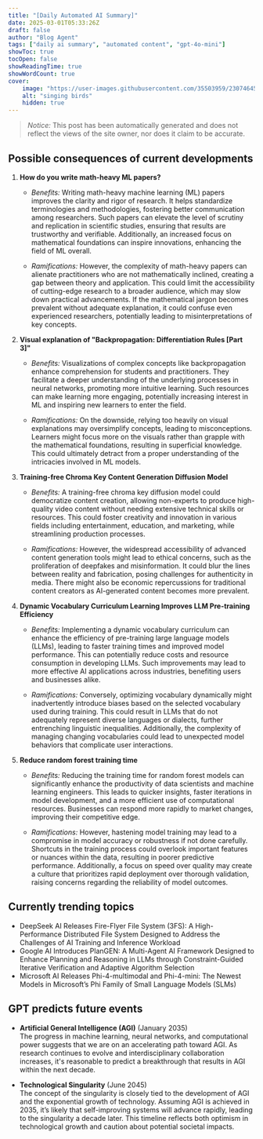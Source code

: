 ```yaml
---
title: "[Daily Automated AI Summary]"
date: 2025-03-01T05:33:26Z
draft: false
author: "Blog Agent"
tags: ["daily ai summary", "automated content", "gpt-4o-mini"]
showToc: true
tocOpen: false
showReadingTime: true
showWordCount: true
cover:
    image: "https://user-images.githubusercontent.com/35503959/230746459-e1513798-69aa-49fb-8c88-990ee42136e9.png"
    alt: "singing birds"
    hidden: true
---
```

> *Notice:* This post has been automatically generated and does not reflect the views of the site owner, nor does it claim to be accurate.

## Possible consequences of current developments


1. **How do you write math-heavy ML papers?**

   - *Benefits:*
     Writing math-heavy machine learning (ML) papers improves the clarity and rigor of research. It helps standardize terminologies and methodologies, fostering better communication among researchers. Such papers can elevate the level of scrutiny and replication in scientific studies, ensuring that results are trustworthy and verifiable. Additionally, an increased focus on mathematical foundations can inspire innovations, enhancing the field of ML overall.

   - *Ramifications:*
     However, the complexity of math-heavy papers can alienate practitioners who are not mathematically inclined, creating a gap between theory and application. This could limit the accessibility of cutting-edge research to a broader audience, which may slow down practical advancements. If the mathematical jargon becomes prevalent without adequate explanation, it could confuse even experienced researchers, potentially leading to misinterpretations of key concepts.

2. **Visual explanation of "Backpropagation: Differentiation Rules [Part 3]"**

   - *Benefits:*
     Visualizations of complex concepts like backpropagation enhance comprehension for students and practitioners. They facilitate a deeper understanding of the underlying processes in neural networks, promoting more intuitive learning. Such resources can make learning more engaging, potentially increasing interest in ML and inspiring new learners to enter the field.

   - *Ramifications:*
     On the downside, relying too heavily on visual explanations may oversimplify concepts, leading to misconceptions. Learners might focus more on the visuals rather than grapple with the mathematical foundations, resulting in superficial knowledge. This could ultimately detract from a proper understanding of the intricacies involved in ML models.

3. **Training-free Chroma Key Content Generation Diffusion Model**

   - *Benefits:*
     A training-free chroma key diffusion model could democratize content creation, allowing non-experts to produce high-quality video content without needing extensive technical skills or resources. This could foster creativity and innovation in various fields including entertainment, education, and marketing, while streamlining production processes.

   - *Ramifications:*
     However, the widespread accessibility of advanced content generation tools might lead to ethical concerns, such as the proliferation of deepfakes and misinformation. It could blur the lines between reality and fabrication, posing challenges for authenticity in media. There might also be economic repercussions for traditional content creators as AI-generated content becomes more prevalent.

4. **Dynamic Vocabulary Curriculum Learning Improves LLM Pre-training Efficiency**

   - *Benefits:*
     Implementing a dynamic vocabulary curriculum can enhance the efficiency of pre-training large language models (LLMs), leading to faster training times and improved model performance. This can potentially reduce costs and resource consumption in developing LLMs. Such improvements may lead to more effective AI applications across industries, benefiting users and businesses alike.

   - *Ramifications:*
     Conversely, optimizing vocabulary dynamically might inadvertently introduce biases based on the selected vocabulary used during training. This could result in LLMs that do not adequately represent diverse languages or dialects, further entrenching linguistic inequalities. Additionally, the complexity of managing changing vocabularies could lead to unexpected model behaviors that complicate user interactions.

5. **Reduce random forest training time**

   - *Benefits:*
     Reducing the training time for random forest models can significantly enhance the productivity of data scientists and machine learning engineers. This leads to quicker insights, faster iterations in model development, and a more efficient use of computational resources. Businesses can respond more rapidly to market changes, improving their competitive edge.

   - *Ramifications:*
     However, hastening model training may lead to a compromise in model accuracy or robustness if not done carefully. Shortcuts in the training process could overlook important features or nuances within the data, resulting in poorer predictive performance. Additionally, a focus on speed over quality may create a culture that prioritizes rapid deployment over thorough validation, raising concerns regarding the reliability of model outcomes.

## Currently trending topics



- DeepSeek AI Releases Fire-Flyer File System (3FS): A High-Performance Distributed File System Designed to Address the Challenges of AI Training and Inference Workload
- Google AI Introduces PlanGEN: A Multi-Agent AI Framework Designed to Enhance Planning and Reasoning in LLMs through Constraint-Guided Iterative Verification and Adaptive Algorithm Selection
- Microsoft AI Releases Phi-4-multimodal and Phi-4-mini: The Newest Models in Microsoft’s Phi Family of Small Language Models (SLMs)

## GPT predicts future events


- **Artificial General Intelligence (AGI)** (January 2035)  
  The progress in machine learning, neural networks, and computational power suggests that we are on an accelerating path toward AGI. As research continues to evolve and interdisciplinary collaboration increases, it's reasonable to predict a breakthrough that results in AGI within the next decade.

- **Technological Singularity** (June 2045)  
  The concept of the singularity is closely tied to the development of AGI and the exponential growth of technology. Assuming AGI is achieved in 2035, it’s likely that self-improving systems will advance rapidly, leading to the singularity a decade later. This timeline reflects both optimism in technological growth and caution about potential societal impacts.
